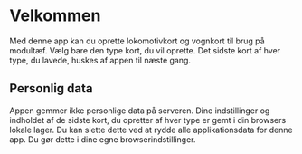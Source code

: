 ﻿# Velkommen
Med denne app kan du oprette lokomotivkort og vognkort til brug på modultæf.
Vælg bare den type kort, du vil oprette.
Det sidste kort af hver type, du lavede, huskes af appen til næste gang.

## Personlig data
Appen gemmer ikke personlige data på serveren.
Dine indstillinger og indholdet af de sidste kort, du opretter af hver type
er gemt i din browsers lokale lager.
Du kan slette dette ved at rydde alle applikationsdata for denne app.
Du gør dette i dine egne browserindstillinger.
